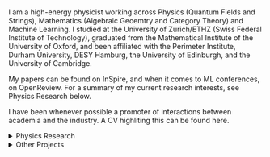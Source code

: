 # 

I am a high-energy physicist working across Physics (Quantum Fields and Strings), Mathematics (Algebraic Geoemtry and Category Theory) and Machine Learning. I studied at the University of Zurich/ETHZ (Swiss Federal Institute of Technology), graduated from the Mathematical Institute of the University of Oxford, and been affiliated with the Perimeter Institute, Durham University, DESY Hamburg, the University of Edinburgh, and the University of Cambridge.

My papers can be found on InSpire, and when it comes to ML conferences, on OpenReview. For a summary of my current research interests, see Physics Research below.

I have been whenever possible a promoter of interactions between academia and the industry. A CV highliting this can be found here.



</details>

<details>
<summary>Physics Research</summary>



</details>

<details>
<summary>Other Projects</summary>


</details>
